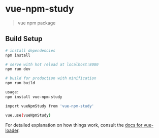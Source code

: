 # vue-npm-study

> vue npm package

## Build Setup

``` bash
# install dependencies
npm install

# serve with hot reload at localhost:8080
npm run dev

# build for production with minification
npm run build

usage:
npm install vue-npm-study 

import vueNpmStudy from 'vue-npm-study'

vue.use(vueNpmStudy)


```




For detailed explanation on how things work, consult the [docs for vue-loader](http://vuejs.github.io/vue-loader).
